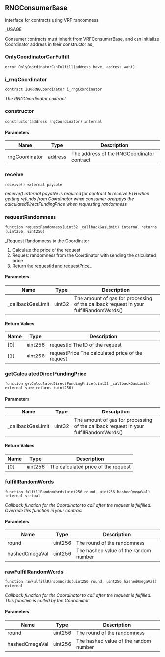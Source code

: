 <!--
 Copyright 2024 justin

 Licensed under the Apache License, Version 2.0 (the "License");
 you may not use this file except in compliance with the License.
 You may obtain a copy of the License at

     https://www.apache.org/licenses/LICENSE-2.0

 Unless required by applicable law or agreed to in writing, software
 distributed under the License is distributed on an "AS IS" BASIS,
 WITHOUT WARRANTIES OR CONDITIONS OF ANY KIND, either express or implied.
 See the License for the specific language governing permissions and
 limitations under the License.
-->

## RNGConsumerBase

Interface for contracts using VRF randomness

\_USAGE

Consumer contracts must inherit from VRFConsumerBase, and can
initialize Coordinator address in their constructor as\_

### OnlyCoordinatorCanFulfill

```solidity
error OnlyCoordinatorCanFulfill(address have, address want)
```

### i_rngCoordinator

```solidity
contract ICRRRNGCoordinator i_rngCoordinator
```

_The RNGCoordinator contract_

### constructor

```solidity
constructor(address rngCoordinator) internal
```

#### Parameters

| Name           | Type    | Description                                |
| -------------- | ------- | ------------------------------------------ |
| rngCoordinator | address | The address of the RNGCoordinator contract |

### receive

```solidity
receive() external payable
```

_receive() external payable is required for contract to receive ETH when getting refunds from Coordinator when consumer overpays the calculatedDirectFundingPrice when requesting randomness_

### requestRandomness

```solidity
function requestRandomness(uint32 _callbackGasLimit) internal returns (uint256, uint256)
```

\_Request Randomness to the Coordinator

1. Calculate the price of the request
2. Request randomness from the Coordinator with sending the calculated price
3. Return the requestId and requestPrice\_

#### Parameters

| Name               | Type   | Description                                                                           |
| ------------------ | ------ | ------------------------------------------------------------------------------------- |
| \_callbackGasLimit | uint32 | The amount of gas for processing of the callback request in your fulfillRandomWords() |

#### Return Values

| Name | Type    | Description                                      |
| ---- | ------- | ------------------------------------------------ |
| [0]  | uint256 | requestId The ID of the request                  |
| [1]  | uint256 | requestPrice The calculated price of the request |

### getCalculatedDirectFundingPrice

```solidity
function getCalculatedDirectFundingPrice(uint32 _callbackGasLimit) external view returns (uint256)
```

#### Parameters

| Name               | Type   | Description                                                                           |
| ------------------ | ------ | ------------------------------------------------------------------------------------- |
| \_callbackGasLimit | uint32 | The amount of gas for processing of the callback request in your fulfillRandomWords() |

#### Return Values

| Name | Type    | Description                         |
| ---- | ------- | ----------------------------------- |
| [0]  | uint256 | The calculated price of the request |

### fulfillRandomWords

```solidity
function fulfillRandomWords(uint256 round, uint256 hashedOmegaVal) internal virtual
```

_Callback function for the Coordinator to call after the request is fulfilled. Override this function in your contract_

#### Parameters

| Name           | Type    | Description                           |
| -------------- | ------- | ------------------------------------- |
| round          | uint256 | The round of the randomness           |
| hashedOmegaVal | uint256 | The hashed value of the random number |

### rawFulfillRandomWords

```solidity
function rawFulfillRandomWords(uint256 round, uint256 hashedOmegaVal) external
```

_Callback function for the Coordinator to call after the request is fulfilled. This function is called by the Coordinator_

#### Parameters

| Name           | Type    | Description                           |
| -------------- | ------- | ------------------------------------- |
| round          | uint256 | The round of the randomness           |
| hashedOmegaVal | uint256 | The hashed value of the random number |
